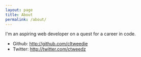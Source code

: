 ```yaml
---
layout: page
title: About
permalink: /about/
---
```

I'm an aspiring web developer on a quest for a career in code.

* Github: http://github.com/cltweedie
* Twitter: http://twitter.com/ctweedz
